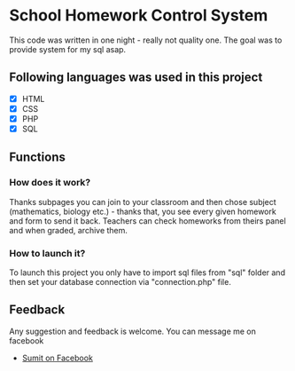 # School Homework Control System

This code was written in one night - really not quality one. The goal was to provide system for my sql asap.

## Following languages was used in this project
- [x] HTML
- [x] CSS
- [x] PHP
- [x] SQL

## Functions


### How does it work?
Thanks subpages you can join to your classroom and then chose subject (mathematics, biology etc.) - thanks that, you see every given homework and form to send it back. Teachers can check homeworks from theirs panel and when graded, archive them.

### How to launch it?
To launch this project you only have to import sql files from "sql" folder and then set your database connection via "connection.php" file.


## Feedback
Any suggestion and feedback is welcome. You can message me on facebook
- [Sumit on Facebook](https://www.facebook.com/patryk.pijn)
